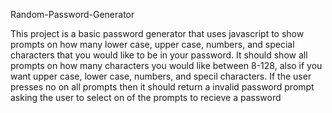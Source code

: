 Random-Password-Generator

This project is a basic password generator that uses javascript to show prompts on how many lower case, upper case, numbers, and special characters that you would like to be in your password. It should show all prompts on how many characters you would like between 8-128, also if you want upper case, lower case, numbers, and specil characters. If the user presses no on all prompts then it should return a invalid password prompt asking the user to select on of the prompts to recieve a password
